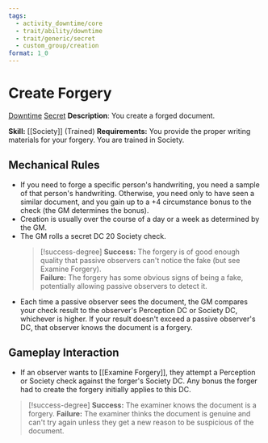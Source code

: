 ```yaml
---
tags:
  - activity_downtime/core
  - trait/ability/downtime
  - trait/generic/secret
  - custom_group/creation
format: 1_0
---
```

# Create Forgery

[Downtime](Downtime.md "Action & Ability Trait") [Secret](Secret.md "General Trait")
**Description**: You create a forged document.

**Skill:** [[Society]] (Trained)
**Requirements:** You provide the proper writing materials for your forgery. You are trained in Society.

## Mechanical Rules

-  If you need to forge a specific person's handwriting, you need a sample of that person's handwriting. Otherwise, you need only to have seen a similar document, and you gain up to a +4 circumstance bonus to the check (the GM determines the bonus). 
- Creation is usually over the course of a day or a week as determined by the GM.
- The GM rolls a secret DC 20 Society check.
  > [!success-degree] 
  > **Success:** The forgery is of good enough quality that passive observers can't notice the fake (but see Examine Forgery).  
  > **Failure:** The forgery has some obvious signs of being a fake, potentially allowing passive observers to detect it.
- Each time a passive observer sees the document, the GM compares your check result to the observer's Perception DC or Society DC, whichever is higher. If your result doesn't exceed a passive observer's DC, that observer knows the document is a forgery.

## Gameplay Interaction

-  If an observer wants to [[Examine Forgery]], they attempt a Perception or Society check against the forger's Society DC. Any bonus the forger had to create the forgery initially applies to this DC.
  > [!success-degree] 
  > **Success:** The examiner knows the document is a forgery. 
  > **Failure:** The examiner thinks the document is genuine and can't try again unless they get a new reason to be suspicious of the document.